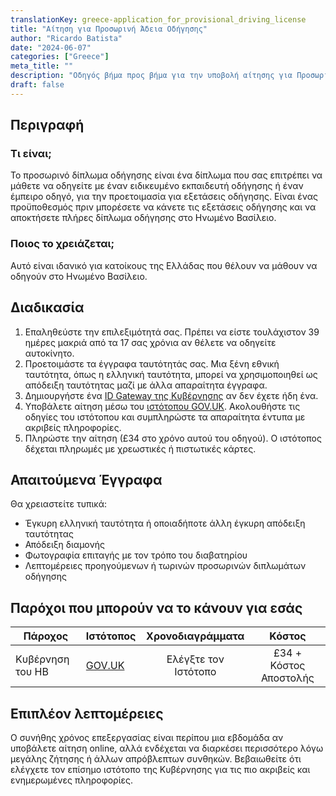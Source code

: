 ```yaml
---
translationKey: greece-application_for_provisional_driving_license
title: "Αίτηση για Προσωρινή Άδεια Οδήγησης"
author: "Ricardo Batista"
date: "2024-06-07"
categories: ["Greece"]
meta_title: ""
description: "Οδηγός βήμα προς βήμα για την υποβολή αίτησης για Προσωρινή Άδεια Οδήγησης στο Ηνωμένο Βασίλειο για κάποιον που κατοικεί στην Ελλάδα"
draft: false
---
```


## Περιγραφή
### Τι είναι;
Το προσωρινό δίπλωμα οδήγησης είναι ένα δίπλωμα που σας επιτρέπει να μάθετε να οδηγείτε με έναν ειδικευμένο εκπαιδευτή οδήγησης ή έναν έμπειρο οδηγό, για την προετοιμασία για εξετάσεις οδήγησης. Είναι ένας προϋποθεσμός πριν μπορέσετε να κάνετε τις εξετάσεις οδήγησης και να αποκτήσετε πλήρες δίπλωμα οδήγησης στο Ηνωμένο Βασίλειο.

### Ποιος το χρειάζεται;
Αυτό είναι ιδανικό για κατοίκους της Ελλάδας που θέλουν να μάθουν να οδηγούν στο Ηνωμένο Βασίλειο.

## Διαδικασία
1. Επαληθεύστε την επιλεξιμότητά σας. Πρέπει να είστε τουλάχιστον 39 ημέρες μακριά από τα 17 σας χρόνια αν θέλετε να οδηγείτε αυτοκίνητο.
2. Προετοιμάστε τα έγγραφα ταυτότητάς σας. Μια ξένη εθνική ταυτότητα, όπως η ελληνική ταυτότητα, μπορεί να χρησιμοποιηθεί ως απόδειξη ταυτότητας μαζί με άλλα απαραίτητα έγγραφα.
3. Δημιουργήστε ένα [ID Gateway της Κυβέρνησης](https://www.access.service.gov.uk/login/signin/creds) αν δεν έχετε ήδη ένα.
4. Υποβάλετε αίτηση μέσω του [ιστότοπου GOV.UK](https://www.gov.uk/apply-first-provisional-driving-licence). Ακολουθήστε τις οδηγίες του ιστότοπου και συμπληρώστε τα απαραίτητα έντυπα με ακριβείς πληροφορίες.
5. Πληρώστε την αίτηση (£34 στο χρόνο αυτού του οδηγού). Ο ιστότοπος δέχεται πληρωμές με χρεωστικές ή πιστωτικές κάρτες.

## Απαιτούμενα Έγγραφα
Θα χρειαστείτε τυπικά:
- Έγκυρη ελληνική ταυτότητα ή οποιαδήποτε άλλη έγκυρη απόδειξη ταυτότητας
- Απόδειξη διαμονής
- Φωτογραφία επιταγής με τον τρόπο του διαβατηρίου
- Λεπτομέρειες προηγούμενων ή τωρινών προσωρινών διπλωμάτων οδήγησης

## Παρόχοι που μπορούν να το κάνουν για εσάς

| Πάροχος        |     Ιστότοπος     |     Χρονοδιαγράμματα    |       Κόστος      |
| --------------- | --------------- |  :-------------: | :-------------: |
| Κυβέρνηση του ΗΒ   | [GOV.UK](https://www.gov.uk/apply-first-provisional-driving-licence) |  Ελέγξτε τον Ιστότοπο  |       £34 + Κόστος Αποστολής       |

## Επιπλέον λεπτομέρειες
Ο συνήθης χρόνος επεξεργασίας είναι περίπου μια εβδομάδα αν υποβάλετε αίτηση online, αλλά ενδέχεται να διαρκέσει περισσότερο λόγω μεγάλης ζήτησης ή άλλων απρόβλεπτων συνθηκών. Βεβαιωθείτε ότι ελέγχετε τον επίσημο ιστότοπο της Κυβέρνησης για τις πιο ακριβείς και ενημερωμένες πληροφορίες.